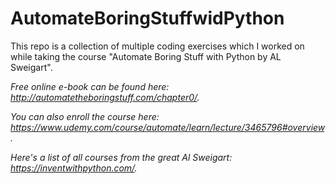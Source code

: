# AutomateBoringStuffwidPython
This repo is a collection of multiple coding exercises which I worked on while taking the course "Automate Boring Stuff with Python by AL Sweigart".

*Free online e-book can be found here: http://automatetheboringstuff.com/chapter0/.*

*You can also enroll the course here: https://www.udemy.com/course/automate/learn/lecture/3465796#overview.*

*Here's a list of all courses from the great Al Sweigart: https://inventwithpython.com/.*
